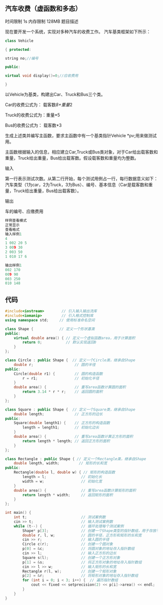 ##  汽车收费（虚函数和多态）
时间限制
1s
内存限制
128MB
题目描述
 
现在要开发一个系统，实现对多种汽车的收费工作。 汽车基类框架如下所示：
 ``` c++
class Vehicle
 
{ protected:
 
string no;//编号
 
public:
 
virtual void display()=0;//应收费用
 
}
 ```
以Vehicle为基类，构建出Car、Truck和Bus三个类。
 
Car的收费公式为： 载客数*8+重量*2
 
Truck的收费公式为：重量*5
 
Bus的收费公式为： 载客数*3
 
生成上述类并编写主函数，要求主函数中有一个基类指针Vehicle *pv;用来做测试用。
 
主函数根据输入的信息，相应建立Car,Truck或Bus类对象，对于Car给出载客数和重量，Truck给出重量，Bus给出载客数。假设载客数和重量均为整数。
 
 
输入
 
第一行表示测试次数。从第二行开始，每个测试用例占一行，每行数据意义如下：汽车类型（1为car，2为Truck，3为Bus）、编号、基本信息（Car是载客数和重量，Truck给出重量，Bus给出载客数）。
 
 
输出
 
车的编号、应缴费用
 
 ``` c++
样例查看模式 
正常显示
查看格式
输入样例1 
4
1 002 20 5
3 009 30
2 003 50
1 010 17 6
 
输出样例1
002 170
009 90
003 250
010 148
```
## 代码
``` c++
#include<iostream>        // 引入输入输出流库
#include<iomanip>         // 引入格式控制库
using namespace std;     // 使用标准命名空间

class Shape {            // 定义一个形状基类
public:
    virtual double area() { // 定义一个虚拟函数area，用于计算面积
        return 0;           // 默认实现返回0
    }
};

class Circle : public Shape {  // 定义一个Circle类，继承自Shape
    double r;                   // 圆的半径
public:
    Circle(double r1) {         // 圆的构造函数
        r = r1;                 // 初始化半径
    }
    double area() {             // 重写area函数计算圆的面积
        return 3.14 * r * r;    // 返回圆的面积
    }
};

class Square : public Shape {  // 定义一个Square类，继承自Shape
    double length;              // 正方形的边长
public:
    Square(double length1) {    // 正方形的构造函数
        length = length1;       // 初始化边长
    }
    double area() {             // 重写area函数计算正方形的面积
        return length * length; // 返回正方形的面积
    }
};

class Rectangle : public Shape { // 定义一个Rectangle类，继承自Shape
    double length, width;         // 矩形的长和宽
public:
    Rectangle(double l, double w) { // 矩形的构造函数
        length = l;                // 初始化长
        width = w;                 // 初始化宽
    }
    double area() {                // 重写area函数计算矩形的面积
        return length * width;     // 返回矩形的面积
    }
};

int main() {
    int t;                         // 测试案例数
    cin >> t;                      // 输入测试案例数
    while (t--) {                  // 循环处理每个测试案例
        Shape* p[3];               // 创建一个Shape类型的指针数组，用于存放不同形状的对象
        double r, l, w;            // 圆的半径，正方形和矩形的长和宽
        cin >> r;                  // 输入圆的半径
        Circle c(r);               // 创建一个圆对象
        p[0] = &c;                 // 将圆对象的地址存入指针数组
        cin >> l;                  // 输入正方形的边长
        Square s(l);               // 创建一个正方形对象
        p[1] = &s;                 // 将正方形对象的地址存入指针数组
        cin >> l >> w;             // 输入矩形的长和宽
        Rectangle r(l, w);         // 创建一个矩形对象
        p[2] = &r;                 // 将矩形对象的地址存入指针数组
        for (int i = 0; i < 3; i++) {  // 遍历指针数组
            cout << fixed << setprecision(2) << p[i]->area() << endl;  // 输出每个形状的面积，保留两位小数
        }
    }
}
